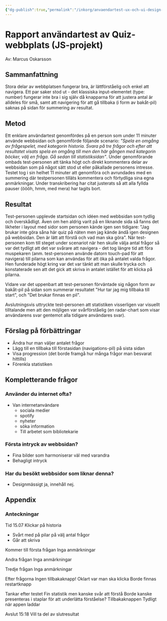```yaml
---
{"dg-publish":true,"permalink":"/inkorg/anvaendartest-ux-och-ui-design-foer-js-projekt/"}
---
```



# Rapport användartest av Quiz-webbplats (JS-projekt)
Av: Marcus Oskarsson

## Sammanfattning
Stora delar av webbplatsen fungerar bra, är lättförståelig och enkel att navigera. Ett par saker stod ut - det klassiska input-elementet (type: number) fungerar inte bra i sig själv då knapparna för att justera antal är alldeles för små, samt att navigering för att gå tillbaka (i form av bakåt-pil) saknas på sidan för summering av resultat.

## Metod
Ett enklare användartest genomfördes på en person som under 11 minuter använde webbsidan och genomförde följande scenario: *"Spela en omgång av frågespelet, med kategorin historia. Svara på tre frågor och efter att resultatet visats spela en omgång till men den här gången med kategorin böcker, välj en fråga. Gå sedan till statistiksidan"*. Under genomförande ombads test-personen att tänka högt och direkt kommentera delar av webbsidan som på något sätt stod ut eller påkallade personens intresse. Testet tog i sin helhet 11 minuter att genomföra och avrundades med en summering där testpersonen tilläts kommentera och förtydliga sina egna anmärkningar.
Under transkribering har citat justerats så att alla fyllda pauser (öööh, hmm, med mera) har tagits bort.

## Resultat
Test-personen upplevde startsidan och idéen med webbsidan som tydlig och överskådligt. Även om hen aldrig varit på en liknande sida så fanns det likheter i layout med sidor som personen kände igen sen tidigare: "Jag brukar inte göra såna här quiz på näten men jag kände ändå igen designen på webbsidan. Den är lätt att förstå och vad man ska göra". 
När test-personen kom till steget under scenariot när hen skulle välja antal frågor så var det tydligt att det var svårare att navigera - det tog längre tid att föra muspekaren (anm. test-personen använde datorn touch-pad för att navigera) till pilarna som kan användas för att öka på antalet valda frågor. Hen funderade högt kring var det var tänkt att man skulle trycka och konstaterade sen att det gick att skriva in antalet istället för att klicka på pilarna.

Vidare var det uppenbart att test-personen förväntade sig någon form av bakåt-pil på sidan som summerar resultatet "Hur tar jag mig tillbaka till start", och "Det brukar finnas en pil". 

Avslutningsvis uttryckte test-personen att statistiken visserligen var visuellt tilltalande men att den möjligen var svårförståelig (en radar-chart som visar användarens svar gentemot alla tidigare användares svar).

## Förslag på förbättringar
- Ändra hur man väljer antalet frågor
- Lägg till en tillbaka till förstasidan (navigations-pil) på sista sidan
- Visa progression (det borde framgå hur många frågor man besvarat hittills)
- Förenkla statistiken

## Kompletterande frågor
### Använder du internet ofta?
- Van internetanvändare
	- sociala medier
	- spotify
	- nyheter
	- söka information
	- Till arbetet som bibliotekarie
### Första intryck av webbsidan?
- Fina bilder som harmoniserar väl med varandra
- Behagligt intryck
### Har du besökt webbsidor som liknar denna?
- Designmässigt ja, innehåll nej.

## Appendix
### Anteckningar
Tid 15.07
Klickar på historia
- Svårt med på pilar på välj antal frågor
- Går att skriva

Kommer till första frågan
Inga anmärkningar

Andra frågan
Inga anmärkningar

Tredje frågan
Inga anmärkningar

Efter frågorna
Ingen tillbakaknapp!
Oklart var man ska klicka
Borde finnas restartknapp

Tankar efter testet
Fin statistik men kanske svår att förstå
Borde kanske presenteras i staplar för att underlätta förståelse?
Tillbakaknappen
Tydligt när appen laddar

Avslut
15:18
Vill ta del av slutresultat